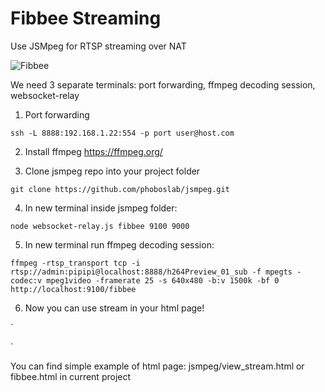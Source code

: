 # Fibbee Streaming
Use JSMpeg for RTSP streaming over NAT

![Fibbee](https://user-images.githubusercontent.com/43553016/188693618-7805b4e4-e52c-44bc-a2b9-b0467f5a7d4b.png)

We need 3 separate terminals: port forwarding, ffmpeg decoding session, websocket-relay

1) Port forwarding

`ssh -L 8888:192.168.1.22:554 -p port user@host.com`

2) Install ffmpeg https://ffmpeg.org/


3) Clone jsmpeg repo into your project folder

`git clone https://github.com/phoboslab/jsmpeg.git`

4) In new terminal inside jsmpeg folder:
 
`node websocket-relay.js fibbee 9100 9000`

5) In new terminal run ffmpeg decoding session:

`ffmpeg -rtsp_transport tcp -i rtsp://admin:pipipi@localhost:8888/h264Preview_01_sub -f mpegts -codec:v mpeg1video -framerate 25 -s 640x480 -b:v 1500k -bf 0 http://localhost:9100/fibbee`

6) Now you can use stream in your html page!

`<script type="text/javascript" src="jsmpeg/jsmpeg.min.js"></script>
 <div class="jsmpeg" data-url="ws://localhost:9000/" data-loop="true" data-autoplay="true"></div>`

You can find simple example of html page: jsmpeg/view_stream.html or fibbee.html in current project
